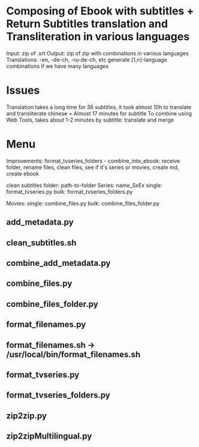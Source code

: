 # Composing of Ebook with subtitles + Return Subtitles translation and Transliteration in various languages

Input: zip of .srt
Output: zip of zip with combinations in various languages
Translations: -en, -de-ch, -ru-de-ch, etc
generate [1,n]-language combinations if we have many languages

# Issues

Translation takes a long time
for 36 subtitles, it took almost 10h to translate and transliterate chinese = Almost 17 minutes for subtitle
To combine using Web Tools, takes about 1-2 minutes by subtitle: translate and merge

# Menu

Improvements:
format_tvseries_folders - combine_into_ebook: receive folder, rename files, clean files, see if it's series or movies, create md, create ebook

clean subtitles folder: path-to-folder
Series: name_SxEx
single: format_tvseries.py
bulk: format_tvseries_folders.py

Movies:
single: combine_files.py
bulk: combine_files_folder.py

## add_metadata.py

## clean_subtitles.sh

## combine_add_metadata.py

## combine_files.py

## combine_files_folder.py

## format_filenames.py

## format_filenames.sh -> /usr/local/bin/format_filenames.sh

## format_tvseries.py

## format_tvseries_folders.py

## zip2zip.py

## zip2zipMultilingual.py
